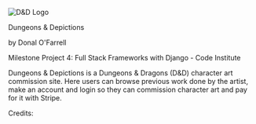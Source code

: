 ![D&D Logo](https://i.pinimg.com/originals/58/f8/5d/58f85dba72c1a344a9da2da92cff6026.jpg)

Dungeons & Depictions

by Donal O'Farrell

Milestone Project 4: Full Stack Frameworks with Django - Code Institute

Dungeons & Depictions is a Dungeons & Dragons (D&D) character art commission site. Here users can browse previous work done by the artist, make an account and login so they can commission character art and pay for it with Stripe.

Credits:

